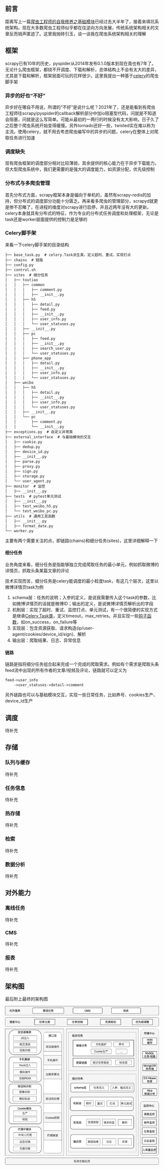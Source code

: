 ## 前言

距离写上一篇[爬虫工程师的自我修养之基础模块](https://worldwonderer.github.io/%E7%88%AC%E8%99%AB%E5%B7%A5%E7%A8%8B%E5%B8%88%E7%9A%84%E8%87%AA%E6%88%91%E4%BF%AE%E5%85%BB%E4%B9%8B%E5%9F%BA%E7%A1%80%E6%A8%A1%E5%9D%97/)已经过去大半年了，接着来填坑系统架构。现在大多数爬虫工程师似乎都在往逆向方向发展，传统系统架构相关的文章反而销声匿迹了。这里我抛砖引玉，谈一谈我在爬虫系统架构相关的理解

## 框架
scrapy已有10年的历史，pyspider从2014年发布0.1.0版本到现在竟也有7年了。无论什么爬虫框架，都绕不开调度、下载和解析，总体结构上不会有太大的差异，尤其是下载和解析，框架层面可玩的花样很少。这里我提出一种基于[celery](https://docs.celeryproject.org/en/latest/index.html)的爬虫脚手架

### 异步的好也“不好”
异步好在哪自不用说，所谓的“不好”是说什么呢？2021年了，还是能看到有爬虫工程师往scrapy/pyspider的callback解析部分中加io阻塞型代码，问就是不知道会阻塞，问就是这么写简单。可能从最初的一两行的时候没有太大影响，日子久了之后整个爬虫系统开始变得缓慢。另外tornado还好一些，twisted实在难以称为主流。使用celery，就不用去考虑爬虫编写中的异步的问题，celery在整体上对爬取任务进行加速

### 调度缺失
现有爬虫框架的调度部分相对比较薄弱，其余提供的核心能力在于异步下载能力。但大型爬虫系统中，我们更需要的是强大的调度能力，如资源分配，优先级控制

### 分布式与多爬虫管理
首先分布式方面，scrapy框架本身是偏向于单机的，虽然有scrapy-redis的加持，但分布式的调度部分功能十分匮乏。再来看多爬虫的管理部分，scrapyd就更是惨不忍睹了，在进程的维度对scrapy进行启停，并且近两年没有大的更新。celery本身就具有分布式的特征，作为专业的分布式任务调度和处理框架，无论是task还是worker层面提供的控制力是足够的

### Celery脚手架
来看一下celery脚手架的目录结构
```
├── base_task.py  # celery.Task派生类，定义超时、重试，实现打点
├── chains  # 链路
├── config.py
├── control.sh
├── sites  # 细分任务
│   ├── toutiao
│   │   ├── common
│   │   │   ├── comment.py
│   │   │   ├── __init__.py
│   │   ├── h5
│   │   │   ├── detail.py
│   │   │   ├── feed.py
│   │   │   ├── __init__.py
│   │   │   ├── user_info.py
│   │   │   └── user_statuses.py
│   │   ├── __init__.py
│   │   ├── pc
│   │   │   ├── feed.py
│   │   │   ├── __init__.py
│   │   │   ├── search_user.py
│   │   │   └── user_statuses.py
│   │   ├── phone_app
│   │   │   ├── detail.py
│   │   │   ├── __init__.py
│   │   │   ├── user_info.py
│   │   │   └── user_statuses.py
│   ├── weibo
│   │   ├── h5
│   │   │   ├── detail.py
│   │   │   ├── __init__.py
│   │   │   ├── user_info.py
│   │   │   └── user_statuses.py
│   │   ├── __init__.py
│   │   └── pc
│   │       ├── comment.py
│   │       └── __init__.py
├── exceptions.py  # 自定义异常类
├── external_interface  # 与基础模块的交互
│   ├── cookie.py
│   ├── dedup.py
│   ├── device_id.py
│   ├── __init__.py
│   ├── parse.py
│   ├── proxy.py
│   ├── sign.py
│   ├── storage.py
│   └── user_agent.py
├── monitor  # 监控
│   ├── __init__.py
├── tests  # pytest单元测试
│   ├── __init__.py
│   ├── test_weibo_h5.py
│   └── test_weibo_pc.py
├── utils  # 通用工具函数
│   ├── __init__.py
│   ├── format_date.py
└── worker.py
```
主要有两个需要关注的点，即链路(chains)和细分任务(sites)，这里详细解释一下

#### 细分任务

业务角度来看，细分任务是指能够独立完成爬取任务的最小单元，例如抓取微博的详情页，抓取头条某篇文章的评论

技术实现而言，细分任务是celery能调度的最小粒度task，有这几个层次，这里以微博详情页task为例
1. schema层：任务的说明；入参的定义，是说我需要传入这个task的参数，比如微博详情页的话就是微博ID；输出的定义，是说微博详情页解析出的字段
2. 机制层：实现了超时、重试、监控打点、单元测试，有一个很简便的实现方式是继承[Celery.Task类](https://docs.celeryproject.org/en/latest/userguide/tasks.html#task-inheritance)，定义timeout，max_retries。并且实现一些[钩子函数](https://docs.celeryproject.org/en/latest/userguide/tasks.html#handlers)，如on_success，on_failure等
3. 实现层：包含资源获取、请求构造(ip/user-agent/cookies/device_id/sign)、解析
4. 输出层：爬取结果、日志、异常信息

#### 链路

链路是指将细分任务组合起来完成一个完成的爬取需求。例如有个需求是爬取头条feed流中出现的所有作者的文章/视频及评论，链路就可以定义为
```
feed->user_info
    ->user_statuses->detail->comment
```

另外链路也可以与基础模块交互，实现一些日常任务，比如养号、cookies生产、device_id生产

## 调度
待补充

## 存储
### 队列与缓存
待补充

### 任务信息
待补充

### 热存储
待补充

### 检索
待补充

### 数据分析
待补充

## 对外能力

### 离线任务
待补充

### CMS
待补充

### 报表
待补充

## 架构图
最后附上最终的架构图

![](../assets/images/20210117/0.png)
